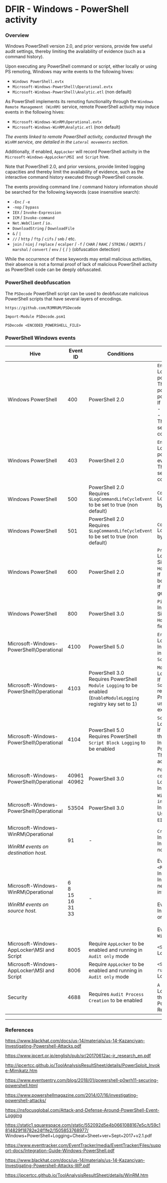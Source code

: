 # DFIR - Windows - PowerShell activity

### Overview

Windows PowerShell version 2.0, and prior versions, provide few useful audit
settings, thereby limiting the availability of evidence (such as a command
history).

Upon executing any PowerShell command or script, either locally or using PS
remoting, Windows may write events to the following hives:
  - `Windows PowerShell.evtx`
  - `Microsoft-Windows-PowerShell\Operational.evtx`
  - `Microsoft-Windows-PowerShell\Analytic.etl` (non default)

As PowerShell implements its remoting functionality through the `Windows Remote
Management (WinRM)` service, remote PowerShell activity may induce events in
the following hives:
  - `Microsoft-Windows-WinRM\Operational.evtx`
  - `Microsoft-Windows-WinRM\Analytic.etl` (non default)

*The events linked to remote PowerShell activity, conducted through the `WinRM`
service, are detailed in the `Lateral movements` section.*

Additionally, if enabled, `AppLocker` will record PowerShell activity in the
`Microsoft-Windows-AppLocker\MSI and Script` hive.

Note that PowerShell 2.0, and prior versions, provide limited logging
capacities and thereby limit the availability of evidence, such as the
interactive command history executed through PowerShell console.

The events providing command line / command history information should be
searched for the following keywords (case insensitive search):
  - `-Enc` / `-e`
  - `-nop` / `bypass`
  - `IEX` / `Invoke-Expression`
  - `ICM` / `Invoke-command`
  - `Net.WebClient` / `io.`
  - `DownloadString` / `DownloadFile`
  - `&` / `|`
  - `//` / `http` / `ftp` / `cifs` / `smb` / etc.
  - `join` / `nioj` / `replace` / `ecalper` / `-f` / `CHAR` / `RAHC` / `STRING`
    / `GNIRTS` / `marshal` / `convert` / `env` / `{` / `}` (obfuscation
    detection)

While the occurrence of these keywords may entail malicious activities, their
absence is not a formal proof of lack of malicious PowerShell activity as
PowerShell code can be deeply obfuscated.

### PowerShell deobfuscation

The `PSDecode` PowerShell script can be used to deobfuscate malicious
PowerShell scripts that have several layers of encodings.

```
https://github.com/R3MRUM/PSDecode

Import-Module PSDecode.psm1

PSDecode <ENCODED_POWERSHELL_FILE>
```

### PowerShell Windows events

| Hive     | Event ID | Conditions | Description |
|----------|----------|------------|-------------|
| Windows PowerShell | 400 | PowerShell 2.0 | `Engine state is changed from None to Available`.<br/> Logged on the start of any local or remote PowerShell activity (execution of powershell.exe).<br/> The `HostApplication` field record the binary path at the origin of the powershell activity and contain the commandline arguments provided to powershell.exe. <br/> If the `Hostname` field is equal to : <br/> - `ConsoleHost`, the event concern a local activity <br/> - `ServerRemoteHost`,  the event occured du to PowerShell remoting activity.<br/> The `RunaspaceId` identify the PowerShell activity and can be linked to the session termination (`EID 403`). Note that however this event cannot be strictly correlated to a logon session. |
| Windows PowerShell | 403 | PowerShell 2.0 | `Engine state is changed from Available to Stopped`.<br/> Logged at the end of any local or remote PowerShell activity (execution of powershell.exe) and contains the same level of information as the `EID 400` events.<br/> The `RunaspaceId` identify the PowerShell activity and can be linked to the session start (`EID 400`). Note that however this event cannot be strictly correlated to a logon session. |
| Windows PowerShell | 500 | PowerShell 2.0<br/> Requires `$LogCommandLifeCycleEvent` to be set to true (non default) | `Command "<COMMAND>" is Started.`<br/> Logged whenever a PowerShell command is executed, but can be bypassed by starting PowerShell using the `-NoProfile` / `-nop` flag. |
| Windows PowerShell | 501 | PowerShell 2.0<br/> Requires `$LogCommandLifeCycleEvent` to be set to true (non default) | `Command "<COMMAND>" is Stopped.`<br/> Logged whenever a PowerShell command finish its execution, but can be bypassed by starting PowerShell using the `-NoProfile` / `-nop` flag. |
| Windows PowerShell | 600 | PowerShell 2.0 | `Provider "<PROVIDER_NAME>" is Started.`<br> Logs the start and stop of PowerShell providers.<br/> Similarly to the events `EID 400` and `EID 403`, this event include the `HostApplication` field.<br/> If the provider is `WSMan` ("Provider WSMan Is Started"), the event, logged on both the client and remote systems, indicate the use of PS remoting.<br/> If the PowerShell activity relies on built-in alias, such as `IEX`, an event will be generated for the `Alias` provider. |
| Windows PowerShell | 800 | PowerShell 3.0 | `Pipeline execution details for command line`.<br/> Inconsistently logged.<br/> Similarly to the events EID 400 and EID 403, this event include the `HostApplication` field and present the advantage of logging, in the `UserId` field, the user account executing PowerShell. |
| Microsoft-Windows-PowerShell\Operational | 4100 | PowerShell 5.0 | `Error message [...]`.<br/> Logged whenever an error occurs in a PowerShell activity.<br/> Includes an `HostApplication` field, the `<DOMAIN>\<USER>` executing PowerShell in the `User` field, and may include the script path of the executed script in the `ScriptName` field. |
| Microsoft-Windows-PowerShell\Operational | 4103 | PowerShell 3.0 <br/> Requires PowerShell `Module Logging` to be enabled (`EnableModuleLogging` registry key set to 1) | `Module Logging`.<br/> Logged upon the execution of functions in the module(s) set to be logged.<br/> If the module names, configured in the `Software\Policies\Microsoft\Windows\PowerShell\ModuleLogging\ModuleNames` registry key, is set to `*`, the activity of the members of all modules are logged.<br/> Provides verbose information on the PowerShell activity and, in addition to user information, events may yields the parameters and output of the executed PowerShell cmdlets. |
| Microsoft-Windows-PowerShell\Operational | 4104 | PowerShell 5.0 <br/> Requires PowerShell `Script Block Logging` to be enabled | `Script block logging`: `Creating Scriptblock text [...]`.<br/>Logged upon the execution of PowerShell scripts and cmdlets.<br/>If the `Path` field is empty, the command was executed interactively through the PowerShell console.<br/>Includes, in the `ScriptBlockText` field, the script block (content of the PowerShell script or cmdlet and the commandline) being executed.<br/> This event provides valuable information but may be bypassed by malicious actors by starting PowerShell 2.0 (`powershell.exe -version 2.0`). |
| Microsoft-Windows-PowerShell\Operational | 40961<br/>40962 | PowerShell 3.0 | `PowerShell console is starting up` (`EID 40961`) followed by `PowerShell console is ready for user input` (`EID 40962`).<br/> Logged upon the start of a PowerShell activity (execution of powershell.exe).<br/> Includes the `<DOMAIN>\<USER>` executing PowerShell in the `User` field. |
| Microsoft-Windows-PowerShell\Operational | 53504 | PowerShell 3.0 | `Windows PowerShell has started an IPC listening thread on process: <PID> in `AppDomain`: <DOMAIN>`.<br/>Indicates that a PowerShell `AppDomain` was started.<br/> Usually logged upon the start of the PowerShell console, in between events `EID: 40961` and `EID: 40962`. |
| Microsoft-Windows-WinRM\Operational <br><br> *WinRM events on destination host.* | 91 | - | `Creating WSMan shell on server with ResourceUri: <X>`. <br> Indicates that a remote `WinRM` session was opened. <br> Includes the domain and username of the user that opened the session but not the source host. |
| Microsoft-Windows-WinRM\Operational <br><br> *WinRM events on source host.* | 6 <br> 8 <br> 15 <br> 16 <br> 31 <br> 33 | - | Event `6`: `Creating WSMan Session. The connection string is: <REMOTE_HOST>/wsman?PSVersion=XXX`. <br> Indicates that a `WinRM` session was opened on a remote host. <br> Includes the domain and username of the **currently logged-on user** (not necessarily the user that was used to open the session) and the remote host information. <br><br> Event `33`: `Closing WSMan Session completed successfuly` <br> Indicates that a `WinRM` session was closed, with no information on the session or the remote host, only the currently logged-on user. <br><br> Events `8`, `15`, `16`, and `31`: other events that occur during the life-cycle of the `WinRM session`.  |
| Microsoft-Windows-AppLocker\MSI and Script | 8005 | Require `AppLocker` to be enabled and running in `Audit only` mode | `<SCRIPT_PATH> was allowed to run`.<br/>Logged upon the execution of a local PowerShell script. |
| Microsoft-Windows-AppLocker\MSI and Script | 8006 | Require `AppLocker` to be enabled and running in `Audit only` mode | `<SCRIPT_PATH> was allowed to run but would have been prevented from running if the AppLocker policy were enforced`.<br/>Logged upon the execution of a local PowerShell script. |
| Security | 4688 | Requires `Audit Process Creation` to be enabled | `A new process has been created`.<br/> Logged upon the creation of every process. The `NewProcessName` field stores the full path of the process's executable and will contain `powershell.exe` for PowerShell activity.<br/>Refer to the `Processes` section for more information on this event. |

--------------------------------------------------------------------------------

### References

https://www.blackhat.com/docs/us-14/materials/us-14-Kazanciyan-Investigating-Powershell-Attacks.pdf

https://www.jpcert.or.jp/english/pub/sr/20170612ac-ir_research_en.pdf

http://jpcertcc.github.io/ToolAnalysisResultSheet/details/PowerSploit_Invoke-Mimikatz.htm

https://www.eventsentry.com/blog/2018/01/powershell-p0wrh11-securing-powershell.html

https://www.powershellmagazine.com/2014/07/16/investigating-powershell-attacks/

https://nsfocusglobal.com/Attack-and-Defense-Around-PowerShell-Event-Logging

https://static1.squarespace.com/static/552092d5e4b0661088167e5c/t/59c1814829f18782e24f1fe2/1505853768977/
Windows+PowerShell+Logging+Cheat+Sheet+ver+Sept+2017+v2.1.pdf

https://www.eventtracker.com/EventTracker/media/EventTracker/Files/support-docs/Integration-Guide-Windows-PowerShell.pdf

https://www.blackhat.com/docs/us-14/materials/us-14-Kazanciyan-Investigating-Powershell-Attacks-WP.pdf

https://jpcertcc.github.io/ToolAnalysisResultSheet/details/WinRM.htm
